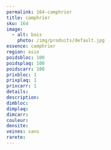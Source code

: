 ```yaml
---
permalink: 164-camphrier
title: camphrier 
sku: 164
image: 
  - alt: bois
    photo: /img/produits/default.jpg
essence: camphrier
region: asie
poidsbloc: 100
poidsplaq: 100
poidscarr: 100
prixbloc: 1
prixplaq: 1
prixcarr: 1
details: 
description: 
dimbloc: 
dimplaq: 
dimcarr: 
couleur: 
densite: 
veines: sans
rarete: 
---
```


